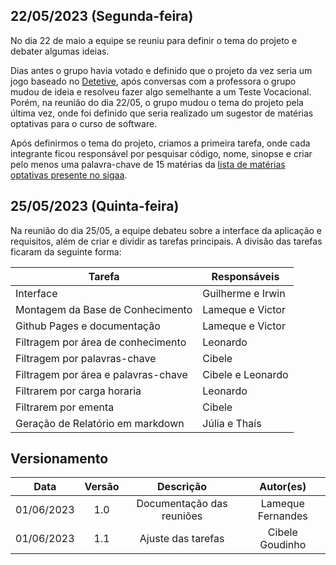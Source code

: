 ## 22/05/2023 (Segunda-feira)

No dia 22 de maio a equipe se reuniu para definir o tema do projeto e debater algumas ideias.

Dias antes o grupo havia votado e definido que o projeto da vez seria um jogo baseado no [Detetive](https://modobrincar.rihappy.com.br/regras-do-jogo-detetive/#:~:text=Conforme%20as%20regras%20do%20jogo%20Detetive%2C%20cada%20jogador%20pode%20fazer,o%20palpite%20dos%20demais%20participantes.), após conversas com a professora o grupo mudou de ideia e resolveu fazer algo semelhante a um Teste Vocacional. Porém, na reunião do dia 22/05, o grupo mudou o tema do projeto pela última vez, onde foi definido que seria realizado um sugestor de matérias optativas para o curso de software.

Após definirmos o tema do projeto, criamos a primeira tarefa, onde cada integrante ficou responsável por pesquisar código, nome, sinopse e criar pelo menos uma palavra-chave de 15 matérias da [lista de matérias optativas presente no sigaa](https://sigaa.unb.br/sigaa/public/curso/curriculo.jsf?lc=pt_BR&id=414924).


## 25/05/2023 (Quinta-feira)

Na reunião do dia 25/05, a equipe debateu sobre a interface da aplicação e requisitos, além de criar e dividir as tarefas principais. A divisão das tarefas ficaram da seguinte forma:

| Tarefa                             | Responsáveis      |
| ---------------------------------- | ----------------- |
| Interface                          | Guilherme e Irwin |
| Montagem da Base de Conhecimento   | Lameque e Victor  |
| Github Pages e documentação        | Lameque e Victor  |
| Filtragem por área de conhecimento | Leonardo          |
| Filtragem por palavras-chave       | Cibele            |
| Filtragem por área e palavras-chave| Cibele e Leonardo |
| Filtrarem por carga horaria        | Leonardo          |
| Filtrarem por ementa               | Cibele            |
| Geração de Relatório em markdown   | Júlia e Thaís     |


## Versionamento
| Data       | Versão | Descrição                 | Autor(es)         |
| :--------: | :----: | :------------------------:| :---------------: |
| 01/06/2023 |  1.0   | Documentação das reuniões | Lameque Fernandes |
| 01/06/2023 |  1.1   | Ajuste das tarefas        | Cibele Goudinho   |